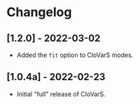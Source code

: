 # Changelog

## [1.2.0] - 2022-03-02

- Added the `fit` option to CloVarS modes.

## [1.0.4a] - 2022-02-23

- Initial "full" release of CloVarS.
